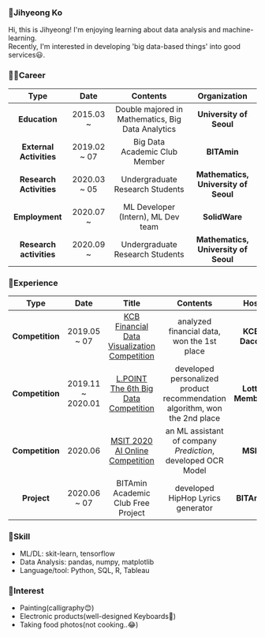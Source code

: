 ### 👋Jihyeong Ko
Hi, this is Jihyeong! I'm enjoying learning about data analysis and machine-learning.  
Recently, I'm interested in developing 'big data-based things' into good services😃.

### 🏃‍♀️Career

| **Type** | **Date** | **Contents** | **Organization** |
|:--------:|:--------:|:--------:|:--------:|
| **Education** | 2015.03 ~  | Double majored in Mathematics, Big Data Analytics | **University of Seoul** |
| **External Activities** | 2019.02 ~ 07 | Big Data Academic Club Member | **BITAmin** |
| **Research Activities** | 2020.03 ~ 05 | Undergraduate Research Students | **Mathematics, University of Seoul** |
| **Employment** | 2020.07 ~  | ML Developer (Intern), ML Dev team | **SolidWare** |
| **Research activities** | 2020.09 ~ | Undergraduate Research Students | **Mathematics, University of Seoul** |

### 🤡Experience
| **Type** | **Date** | **Title** |**Contents** | **Host** |
|:--------:|:--------:|:--------:|:--------:|:--------:|
| **Competition** | 2019.05 ~ 07 | [KCB Financial Data Visualization Competition](https://dacon.io/competitions/official/82407/overview) | analyzed financial data, won the 1st place | **KCB, Dacon** |
| **Competition** | 2019.11 ~ 2020.01 | [L.POINT The 6th Big Data Competition](https://competition.lpoint.com/front/Guideline.tran) | developed personalized product recommendation algorithm, won the 2nd place  | **Lotte Members** |
| **Competition** | 2020.06 | [MSIT 2020 AI Online Competition](http://aifactory.space/aichallenge/)  | an ML assistant of company *Prediction*, developed OCR Model | **MSIT** |
| **Project** | 2020.06 ~ 07 | BITAmin Academic Club Free Project | developed HipHop Lyrics generator | **BITAmin** |

### 🤖Skill
* ML/DL: skit-learn, tensorflow
* Data Analysis: pandas, numpy, matplotlib
* Language/tool: Python, SQL, R, Tableau

### 🎨Interest
* Painting(calligraphy😊)
* Electronic products(well-designed Keyboards🙉)
* Taking food photos(not cooking..😂)
<!--
**iloveslowfood/iloveslowfood** is a ✨ _special_ ✨ repository because its `README.md` (this file) appears on your GitHub profile.

Here are some ideas to get you started:

- 🔭 I’m currently working on ...
- 🌱 I’m currently learning ...
- 👯 I’m looking to collaborate on ...
- 🤔 I’m looking for help with ...
- 💬 Ask me about ...
- 📫 How to reach me: ...
- 😄 Pronouns: ...
- ⚡ Fun fact: ...
-->
